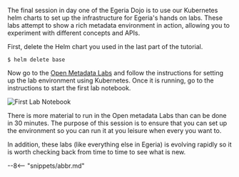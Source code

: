 <!-- SPDX-License-Identifier: CC-BY-4.0 -->
<!-- Copyright Contributors to the ODPi Egeria project 2021. -->

The final session in day one of the Egeria Dojo is to use our Kubernetes helm charts to set up the infrastructure for Egeria's hands on labs.  These labs attempt to show a rich metadata environment in action, allowing you to experiment with different concepts and APIs.

First, delete the Helm chart you used in the last part of the tutorial.
```
$ helm delete base
```

Now go to the [Open Metadata Labs](/egeria-docs/education/open-metadata-labs/overview) and follow the instructions for setting up the lab environment using Kubernetes.
Once it is running, go to the instructions to start the first lab notebook.

![First Lab Notebook](/egeria-docs/education/tutorials/jupyter-tutorial/jupyter-notebook-browser-window.png)

There is more material to run in the Open metadata Labs than can be done in 30 minutes. The purpose of this session is to ensure that you can set up the environment so you can run it at you leisure when every you want to.

In addition, these labs (like everything else in Egeria) is evolving rapidly so it is worth checking back from time to time to see what is new.



--8<-- "snippets/abbr.md"
